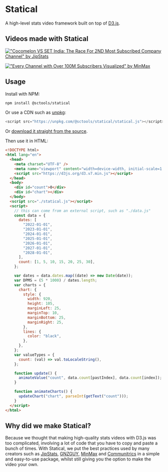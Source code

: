 # Statical

A high-level stats video framework built on top of [D3.js](https://d3js.org).

## Videos made with Statical

[!["Cocomelon VS SET India: The Race For 2ND Most Subscribed Company Channel" by JipStats](https://github.com/user-attachments/assets/fe3fb175-d907-4849-9c30-d0b08262b43a)](https://www.youtube.com/watch?v=Y3zxw7INPc8)

[!["Every Channel with Over 100M Subscribers Visualized" by MinMax](https://github.com/user-attachments/assets/773f0e3b-b999-4547-9415-42611a22243d)](https://www.youtube.com/watch?v=rnIyZvWI630)

## Usage

Install with NPM:

```bash
npm install @sctools/statical
```

Or use a CDN such as [unpkg](https://unpkg.com):

```js
<script src="https://unpkg.com/@sctools/statical/statical.js"></script>
```

Or [download it straight from the source](./statical.js).

Then use it in HTML:

```html
<!DOCTYPE html>
<html lang="en">
  <head>
    <meta charset="UTF-8" />
    <meta name="viewport" content="width=device-width, initial-scale=1.0" />
    <script src="https://d3js.org/d3.v7.min.js"></script>
  </head>
  <body>
    <div id="count">0</div>
    <div id="chart"></div>
  </body>
  <script src="./statical.js"></script>
  <script>
    // this can come from an external script, such as "./data.js"
    const data = {
      dates: [
        "2022-01-01",
        "2023-01-01",
        "2024-01-01",
        "2025-01-01",
        "2026-01-01",
        "2027-01-01",
        "2028-01-01",
      ],
      count: [1, 5, 10, 15, 20, 25, 30],
    };

    var dates = data.dates.map((date) => new Date(date));
    var DPMS = (5 * 1000) / dates.length;
    var charts = {
      chart: {
        style: {
          width: 920,
          height: 105,
          marginLeft: 25,
          marginTop: 10,
          marginBottom: 25,
          marginRight: 25,
        },
        lines: {
          color: "black",
        },
      },
    };
    var valueTypes = {
      count: (val) => val.toLocaleString(),
    };

    function update() {
      animateValue("count", data.count[pastIndex], data.count[index]);
    }

    function animateCharts() {
      updateChart("chart", parseInt(getText("count")));
    }
  </script>
</html>
```

## Why did we make Statical?

Because we thought that making high-quality stats videos with D3.js was too complicated, involving a lot of code that you have to copy and paste a bunch of times. With Statical, we put the best practices used by many creators such as [JipStats](https://youtube.com/@JipStats), [GNZGUY](https://youtube.com/@GNZGUY), [MinMax](https://youtube.com/@MinMaxStats) and [Communitrics](https://youtube.com/@Communitrics) in a simple and easy-to-use package, whilst still giving you the option to make the video your own.
